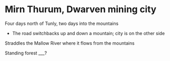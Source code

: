 # Mirn Thurum, Dwarven mining city

Four days north of Tunly, two days into the mountains
- The road switchbacks up and down a mountain; city is on the other side

Straddles the Mallow River where it flows from the mountains

Standing forest ___?
